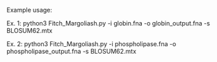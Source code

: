 Example usage:

Ex. 1: 
python3 Fitch_Margoliash.py -i globin.fna -o globin_output.fna -s BLOSUM62.mtx

Ex. 2:
python3 Fitch_Margoliash.py -i phospholipase.fna -o phospholipase_output.fna -s BLOSUM62.mtx
